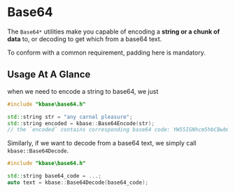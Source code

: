 Base64
===

The `Base64*` utilities make you capable of encoding a **string or a chunk of data** to, or decoding to get which from a base64 text.

To conform with a common requirement, padding here is mandatory.

## Usage At A Glance
 
when we need to encode a string to base64, we just

```c++
#include "kbase\base64.h"

std::string str = "any carnal pleasure";
std::string encoded = kbase::Base64Encode(str);
// the `encoded` contains corresponding base64 code: YW55IGNhcm5hbCBwbGVhc3VyZQ==
```

Similarly, if we want to decode from a base64 text, we simply call `kbase::Base64Decode`.

```c++
#include "kbase\base64.h"

std::string base64_code = ...;
auto text = kbase::Base64Decode(base64_code);
```